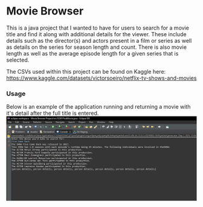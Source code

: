 # Movie Browser
This is a java project that I wanted to have for users to search for a movie title and find it along with additional details for the viewer. These include details such as the director(s) and actors present in a film or series as well as details on the series for season length and count. There is also movie length as well as the average episode length for a given series that is selected.

The CSVs used within this project can be found on Kaggle here:
https://www.kaggle.com/datasets/victorsoeiro/netflix-tv-shows-and-movies

### Usage
Below is an example of the application running and returning a movie with it's detail after the full title is entered.
![Demonstration Image](/Usage_Visual.png)
